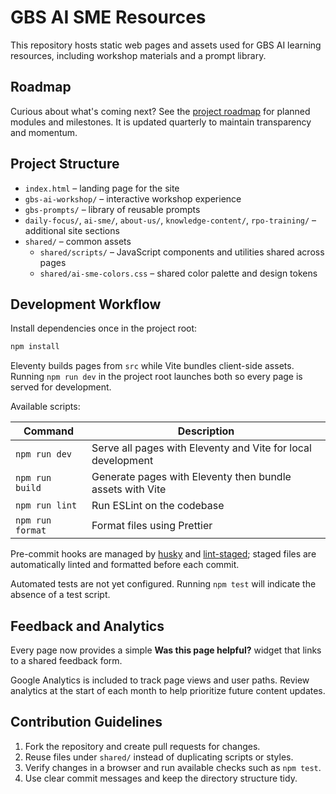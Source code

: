 # GBS AI SME Resources

This repository hosts static web pages and assets used for GBS AI learning resources, including workshop materials and a prompt library.

## Roadmap

Curious about what's coming next? See the [project roadmap](./roadmap.md) for planned modules and milestones. It is updated quarterly to maintain transparency and momentum.

## Project Structure

- `index.html` – landing page for the site
- `gbs-ai-workshop/` – interactive workshop experience
- `gbs-prompts/` – library of reusable prompts
- `daily-focus/`, `ai-sme/`, `about-us/`, `knowledge-content/`, `rpo-training/` – additional site sections
- `shared/` – common assets
  - `shared/scripts/` – JavaScript components and utilities shared across pages
  - `shared/ai-sme-colors.css` – shared color palette and design tokens

## Development Workflow

Install dependencies once in the project root:

```bash
npm install
```

Eleventy builds pages from `src` while Vite bundles client-side assets.
Running `npm run dev` in the project root launches both so every page is served for development.

Available scripts:

| Command          | Description                                                  |
| ---------------- | ------------------------------------------------------------ |
| `npm run dev`    | Serve all pages with Eleventy and Vite for local development |
| `npm run build`  | Generate pages with Eleventy then bundle assets with Vite    |
| `npm run lint`   | Run ESLint on the codebase                                   |
| `npm run format` | Format files using Prettier                                  |

Pre-commit hooks are managed by [husky](https://github.com/typicode/husky) and [lint-staged](https://github.com/okonet/lint-staged); staged files are automatically linted and formatted before each commit.

Automated tests are not yet configured. Running `npm test` will indicate the absence of a test script.

## Feedback and Analytics

Every page now provides a simple **Was this page helpful?** widget that links to a shared feedback form.

Google Analytics is included to track page views and user paths. Review analytics at the start of each month to help prioritize future content updates.

## Contribution Guidelines

1. Fork the repository and create pull requests for changes.
2. Reuse files under `shared/` instead of duplicating scripts or styles.
3. Verify changes in a browser and run available checks such as `npm test`.
4. Use clear commit messages and keep the directory structure tidy.
